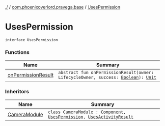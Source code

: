 [./](../../index.md) / [com.phoenixoverlord.pravega.base](../index.md) / [UsesPermission](./index.md)

# UsesPermission

`interface UsesPermission`

### Functions

| Name | Summary |
|---|---|
| [onPermissionResult](on-permission-result.md) | `abstract fun onPermissionResult(owner: LifecycleOwner, success: `[`Boolean`](https://kotlinlang.org/api/latest/jvm/stdlib/kotlin/-boolean/index.html)`): `[`Unit`](https://kotlinlang.org/api/latest/jvm/stdlib/kotlin/-unit/index.html) |

### Inheritors

| Name | Summary |
|---|---|
| [CameraModule](../-camera-module/index.md) | `class CameraModule : `[`Component`](../-component/index.md)`, `[`UsesPermission`](./index.md)`, `[`UsesActivityResult`](../-uses-activity-result/index.md) |
